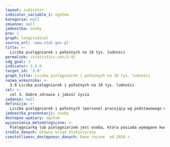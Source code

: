 ```yaml
---
layout: indicator
indicator_variable_1: ogółem
kategorie: null
zmienne: null
jednostka: osoby
pre: 1
graph: longitudinal
source_url: 'www.stat.gov.pl'
title: >-
  Liczba pielęgniarek i położnych na 10 tys. ludności
permalink: /statistics_nat/3-9/
sdg_goal: 3
indicator: 3.9.0
target_id: '3.9'
graph_title: Liczba pielęgniarek i położnych na 10 tys. ludności
nazwa_wskaznika: >-
  3.9 Liczba pielęgniarek i położnych na 10 tys. ludności
cel: >-
  cel 3. Dobre zdrowie i jakość życia
zadanie: null
definicja: >-
  Liczba pielęgniarek i położnych (personel pracujący wg podstawowego miejsca pracy) na 10 tys. ludności.
jednostka_prezentacji: osoby
dostepne_wymiary: ogółem
wyjasnienia_metodologiczne: >-
  Pielęgniarką lub pielęgniarzem jest osoba, która posiada wymagane kwalifikacje, potwierdzone odpowiednimi dokumentami do udzielania świadczeń zdrowotnych (w szczególności świadczeń pielęgnacyjnych, zapobiegawczych, diagnostycznych, leczniczych, rehabilitacyjnych oraz z zakresu promocji zdrowia). (Ustawa z dnia 5 lipca 1996 r. o zawodach pielęgniarki i położnej - tekst jednolity: Dz.U. 2009 r. Nr 151 poz. 1217 z późn. zm.).Położną lub położnym jest osoba, która posiada wymagane kwalifikacje, potwierdzone odpowiednimi dokumentami do udzielania świadczeń zdrowotnych (w szczególności świadczeń pielęgnacyjnych, zapobiegawczych, diagnostycznych, leczniczych, rehabilitacyjnych oraz promocji zdrowia, w zakresie opieki nad kobietą, kobietą ciężarną, rodzącą i położnicą oraz nad noworodkiem). (Ustawa z dnia 5 lipca 1996 r. o zawodach pielęgniarki i położnej. Tekst pierwotny: Dz. U. 1996 r. Nr 91 poz. 410  tekst jednolity: Dz. U. 2001 r. Nr 57 poz. 602 z późn. zm).Pracujący według podstawowego miejsca pracy - osoby pracujące w wymiarze pełnego etatu, w wymiarze godzin przekraczających pełny etat oraz w niepełnym wymiarze godzin w stosunku do czasu pracy określonego obowiązującymi przepisami dla danego rodzaju pracy. Osoby te, niezależnie od wymiaru czasu pracy, są liczone raz, według podstawowego miejsca zatrudnienia. Dane obejmują osoby pracujące z pacjentem, bez osób pracujących w NFZ, administracji państwowej, uczelniach wyższych  nie obejmują osób, pracujących w MON i MSW (do 2011 r. MSWiA).
zrodlo_danych: Główny Urząd Statystyczny
czestotliwosc_dostępnosc_danych: Dane roczne  od 2010 r.
---
```

